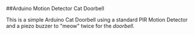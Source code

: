 ##Arduino Motion Detector Cat Doorbell

This is a simple Arduino Cat Doorbell using a standard PIR Motion Detector and a piezo buzzer to "meow" twice for the *doorbell*.
